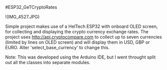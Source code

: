 #ESP32_GeTCryptoRates

!(IMG_4527.JPG)

Simple project makes use of a HelTech ESP32 with onboard OLED screen, for collecting and displaying the crypto currency exchange rates. The project uses http://api.cryptocompare.com to collect up to seven currencies (limited by lines on OLED screen) and will display them in USD, GBP or EURO. Alter 'select_base_currency' to change this.

Note: This was developed using the Arduino IDE, but I went throught split out all the classes into separate modules.


